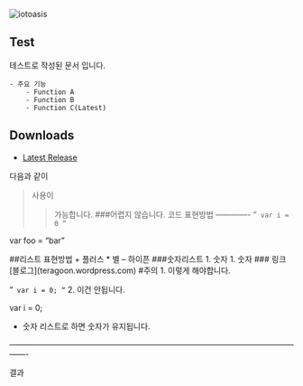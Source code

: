 ![iotoasis](https://github.com/iotoasis/SO/blob/master/logo_oasis_m.png)

## Test

테스트로 작성된 문서 입니다.

	- 주요 기능
		- Function A
		- Function B
		- Function C(Latest)
		
## Downloads
 - [Latest Release](https://github.com/peda007/test/)

다음과
 같이
>사용이
>>가능합니다.
 >###어렵지 않습니다.
코드 표현방법
————-
“`
var i = 0
“`

var foo = “bar”
<html> </html>
 ##리스트 표현방법
+ 플러스
* 별
– 하이픈
###숫자리스트
1. 숫자
1. 숫자
### 링크
 [블로그](teragoon.wordpress.com)
 #주의
1. 이렇게 해야합니다.

“`
var i = 0;
“`
2. 이건 안됩니다.

var i = 0;
 * 숫자 리스트로 하면 숫자가 유지됩니다.

——————————————————————————————————————-

결과
